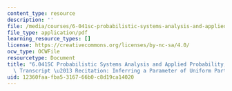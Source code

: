 ```yaml
---
content_type: resource
description: ''
file: /media/courses/6-041sc-probabilistic-systems-analysis-and-applied-probability-fall-2013/12360faafba5316766b0c8d19ca14020_MIT6_041SCF13_Inferring_a_Parameter_of_Uniform_Part_1_300k.pdf
file_type: application/pdf
learning_resource_types: []
license: https://creativecommons.org/licenses/by-nc-sa/4.0/
ocw_type: OCWFile
resourcetype: Document
title: "6.041SC Probabilistic Systems Analysis and Applied Probability, Fall 2013\
  \ Transcript \u2013 Recitation: Inferring a Parameter of Uniform Part 1"
uid: 12360faa-fba5-3167-66b0-c8d19ca14020
---
```

